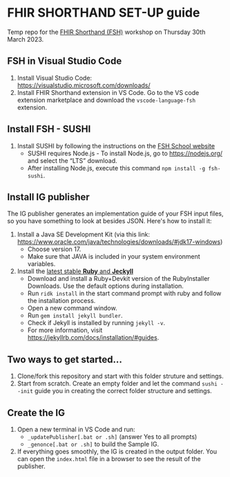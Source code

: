 # FHIR SHORTHAND SET-UP guide
Temp repo for the [FHIR Shorthand (FSH)](https://build.fhir.org/ig/HL7/fhir-shorthand/) workshop on Thursday 30th March 2023.

## FSH in Visual Studio Code

1. Install Visual Studio Code: https://visualstudio.microsoft.com/downloads/
2. Install FHIR Shorthand extension in VS Code. Go to the VS code extension marketplace and download the `vscode-language-fsh` extension.

## Install FSH - SUSHI 
1. Install SUSHI by following the instructions on the [FSH School website](https://fshschool.org/docs/sushi/installation/)
    - SUSHI requires Node.js - To install Node.js, go to https://nodejs.org/ and select the “LTS” download. 
    - After installing Node.js, execute this command `npm install -g fsh-sushi`.

## Install IG publisher
The IG publisher generates an implementation guide of your FSH input files, so you have something to look at besides JSON. Here's how to install it:

1. Install a Java SE Development Kit (via this link: https://www.oracle.com/java/technologies/downloads/#jdk17-windows)
   - Choose version 17.
   - Make sure that JAVA is included in your system environment variables.
2. Install the [latest stable **Ruby** and **Jeckyll**](https://jekyllrb.com/docs/installation/#guides) 
   - Download and install a Ruby+Devkit version of the RubyInstaller Downloads. Use the default options during installation.
   - Run `ridk install` in the start command prompt with ruby and follow the installation process.
   - Open a new command window.
   - Run `gem install jekyll bundler`.
   - Check if Jekyll is installed by running `jekyll -v`.
   - For more information, visit https://jekyllrb.com/docs/installation/#guides.

## Two ways to get started...
1. Clone/fork this repository and start with this folder struture and settings.
2. Start from scratch. Create an empty folder and let the command `sushi --init` guide you in creating the correct folder structure and settings.

## Create the IG
1. Open a new terminal in VS Code and run:
   - `_updatePublisher[.bat or .sh]` (answer Yes to all prompts)
   - `_genonce[.bat or .sh]` to build the Sample IG.
2. If everything goes smoothly, the IG is created in the output folder. You can open the `index.html` file in a browser to see the result of the publisher.
